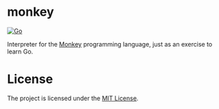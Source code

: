 # monkey

[![Go](https://github.com/gustavodiasag/monkey/actions/workflows/go.yml/badge.svg)](https://github.com/gustavodiasag/monkey/actions/workflows/go.yml)

Interpreter for the [Monkey](https://interpreterbook.com/) programming language, just as an exercise to learn Go.

# License

The project is licensed under the [MIT License](LICENSE).
